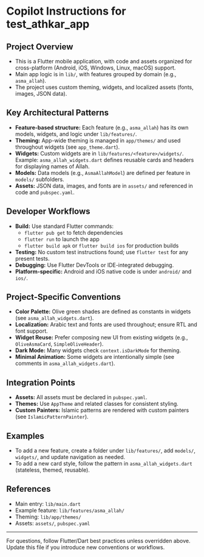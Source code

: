# Copilot Instructions for test_athkar_app

## Project Overview
- This is a Flutter mobile application, with code and assets organized for cross-platform (Android, iOS, Windows, Linux, macOS) support.
- Main app logic is in `lib/`, with features grouped by domain (e.g., `asma_allah`).
- The project uses custom theming, widgets, and localized assets (fonts, images, JSON data).

## Key Architectural Patterns
- **Feature-based structure:** Each feature (e.g., `asma_allah`) has its own models, widgets, and logic under `lib/features/`.
- **Theming:** App-wide theming is managed in `app/themes/` and used throughout widgets (see `app_theme.dart`).
- **Widgets:** Custom widgets are in `lib/features/<feature>/widgets/`. Example: `asma_allah_widgets.dart` defines reusable cards and headers for displaying names of Allah.
- **Models:** Data models (e.g., `AsmaAllahModel`) are defined per feature in `models/` subfolders.
- **Assets:** JSON data, images, and fonts are in `assets/` and referenced in code and `pubspec.yaml`.

## Developer Workflows
- **Build:** Use standard Flutter commands:
  - `flutter pub get` to fetch dependencies
  - `flutter run` to launch the app
  - `flutter build apk` or `flutter build ios` for production builds
- **Testing:** No custom test instructions found; use `flutter test` for any present tests.
- **Debugging:** Use Flutter DevTools or IDE-integrated debugging.
- **Platform-specific:** Android and iOS native code is under `android/` and `ios/`.

## Project-Specific Conventions
- **Color Palette:** Olive green shades are defined as constants in widgets (see `asma_allah_widgets.dart`).
- **Localization:** Arabic text and fonts are used throughout; ensure RTL and font support.
- **Widget Reuse:** Prefer composing new UI from existing widgets (e.g., `OliveAsmaCard`, `SimpleOliveHeader`).
- **Dark Mode:** Many widgets check `context.isDarkMode` for theming.
- **Minimal Animation:** Some widgets are intentionally simple (see comments in `asma_allah_widgets.dart`).

## Integration Points
- **Assets:** All assets must be declared in `pubspec.yaml`.
- **Themes:** Use `AppTheme` and related classes for consistent styling.
- **Custom Painters:** Islamic patterns are rendered with custom painters (see `IslamicPatternPainter`).

## Examples
- To add a new feature, create a folder under `lib/features/`, add `models/`, `widgets/`, and update navigation as needed.
- To add a new card style, follow the pattern in `asma_allah_widgets.dart` (stateless, themed, reusable).

## References
- Main entry: `lib/main.dart`
- Example feature: `lib/features/asma_allah/`
- Theming: `lib/app/themes/`
- Assets: `assets/`, `pubspec.yaml`

---
For questions, follow Flutter/Dart best practices unless overridden above. Update this file if you introduce new conventions or workflows.

